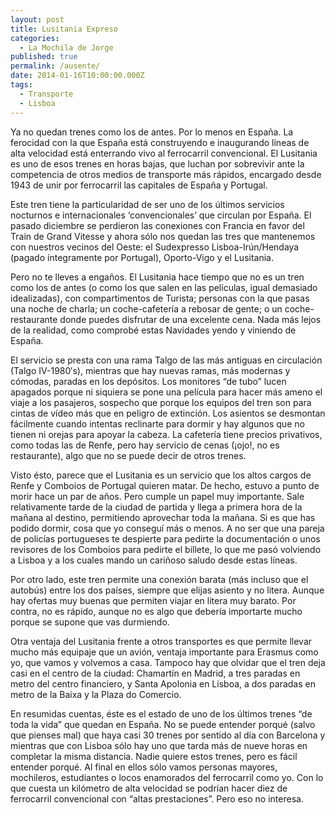```yaml
---
layout: post
title: Lusitania Expreso
categories:
  - La Mochila de Jorge
published: true
permalink: /ausente/
date: 2014-01-16T10:00:00.000Z
tags:
  - Transporte
  - Lisboa
---
```

Ya no quedan trenes como los de antes. Por lo menos en España. La ferocidad con la que España está construyendo e inaugurando líneas de alta velocidad está enterrando vivo al ferrocarril convencional. El Lusitania es uno de esos trenes en horas bajas, que luchan por sobrevivir ante la competencia de otros medios de transporte más rápidos, encargado desde 1943 de unir por ferrocarril las capitales de España y Portugal.

Este tren tiene la particularidad de ser uno de los últimos servicios nocturnos e internacionales ‘convencionales’ que circulan por España. El pasado diciembre se perdieron las conexiones con Francia en favor del Train de Grand Vitesse y ahora sólo nos quedan las tres que mantenemos con nuestros vecinos del Oeste: el Sudexpresso Lisboa-Irún/Hendaya (pagado íntegramente por Portugal), Oporto-Vigo y el Lusitania.

Pero no te lleves a engaños. El Lusitania hace tiempo que no es un tren como los de antes (o como los que salen en las películas, igual demasiado idealizadas), con compartimentos de Turista; personas con la que pasas una noche de charla; un coche-cafetería a rebosar de gente; o un coche-restaurante donde puedes disfrutar de una excelente cena. Nada más lejos de la realidad, como comprobé estas Navidades yendo y viniendo de España.

El servicio se presta con una rama Talgo de las más antiguas en circulación (Talgo IV-1980′s), mientras que hay nuevas ramas, más modernas y cómodas, paradas en los depósitos. Los monitores “de tubo” lucen apagados porque ni siquiera se pone una película para hacer más ameno el viaje a los pasajeros, sospecho que porque los equipos del tren son para cintas de vídeo más que en peligro de extinción. Los asientos se desmontan fácilmente cuando intentas reclinarte para dormir y hay algunos que no tienen ni orejas para apoyar la cabeza. La cafetería tiene precios privativos, como todas las de Renfe, pero hay servicio de cenas (¡ojo!, no es restaurante), algo que no se puede decir de otros trenes.

Visto ésto, parece que el Lusitania es un servicio que los altos cargos de Renfe y Comboios de Portugal quieren matar. De hecho, estuvo a punto de morir hace un par de años. Pero cumple un papel muy importante. Sale relativamente tarde de la ciudad de partida y llega a primera hora de la mañana al destino, permitiendo aprovechar toda la mañana. Si es que has podido dormir, cosa que yo conseguí más o menos. A no ser que una pareja de policías portugueses te despierte para pedirte la documentación o unos revisores de los Comboios para pedirte el billete, lo que me pasó volviendo a Lisboa y a los cuales mando un cariñoso saludo desde estas líneas.

Por otro lado, este tren permite una conexión barata (más incluso que el autobús) entre los dos países, siempre que elijas asiento y no litera. Aunque hay ofertas muy buenas que permiten viajar en litera muy barato. Por contra, no es rápido, aunque no es algo que debería importarte mucho porque se supone que vas durmiendo.

Otra ventaja del Lusitania frente a otros transportes es que permite llevar mucho más equipaje que un avión, ventaja importante para Erasmus como yo, que vamos y volvemos a casa. Tampoco hay que olvidar que el tren deja casi en el centro de la ciudad: Chamartín en Madrid, a tres paradas en metro del centro financiero, y Santa Apolonia en Lisboa, a dos paradas en metro de la Baixa y la Plaza do Comercio.

En resumidas cuentas, éste es el estado de uno de los últimos trenes “de toda la vida” que quedan en España. No se puede entender porqué (salvo que pienses mal) que haya casi 30 trenes por sentido al día con Barcelona y mientras que con Lisboa sólo hay uno que tarda más de nueve horas en completar la misma distancia. Nadie quiere estos trenes, pero es fácil entender porqué. Al final en ellos sólo vamos personas mayores, mochileros, estudiantes o locos enamorados del ferrocarril como yo. Con lo que cuesta un kilómetro de alta velocidad se podrían hacer diez de ferrocarril convencional con “altas prestaciones”. Pero eso no interesa.
